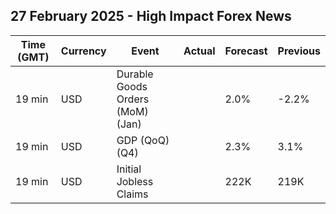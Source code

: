 ## 27 February 2025 - High Impact Forex News

| Time (GMT) | Currency | Event | Actual | Forecast | Previous |
|------|----------|-------|--------|----------|----------|
| 19 min | USD | Durable Goods Orders (MoM) (Jan) |  | 2.0% | -2.2% |
| 19 min | USD | GDP (QoQ) (Q4) |  | 2.3% | 3.1% |
| 19 min | USD | Initial Jobless Claims |  | 222K | 219K |
